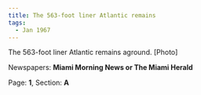 ```yaml
---  
title: The 563-foot liner Atlantic remains  
tags:  
  - Jan 1967  
---  
```

  
The 563-foot liner Atlantic remains aground. [Photo]  
  
Newspapers: **Miami Morning News or The Miami Herald**  
  
Page: **1**, Section: **A** 
